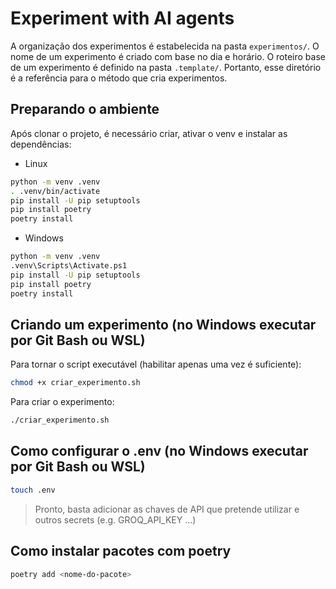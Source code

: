 # Experiment with AI agents

A organização dos experimentos é estabelecida na pasta `experimentos/`. O nome de um experimento é criado com base no dia e horário. O roteiro base de um experimento é definido na pasta `.template/`. Portanto, esse diretório é a referência para o método que cria experimentos.

## Preparando o ambiente

Após clonar o projeto, é necessário criar, ativar o venv e instalar as dependências:

- Linux
```bash
python -m venv .venv
. .venv/bin/activate
pip install -U pip setuptools
pip install poetry
poetry install
```

- Windows
```bash
python -m venv .venv
.venv\Scripts\Activate.ps1
pip install -U pip setuptools
pip install poetry
poetry install
```

## Criando um experimento (no Windows executar por Git Bash ou WSL)

Para tornar o script executável (habilitar apenas uma vez é suficiente):

```bash
chmod +x criar_experimento.sh
```

Para criar o experimento:

```bash
./criar_experimento.sh
```

## Como configurar o .env (no Windows executar por Git Bash ou WSL)

```bash
touch .env
```
> Pronto, basta adicionar as chaves de API que pretende utilizar e outros secrets (e.g. GROQ_API_KEY ...)

## Como instalar pacotes com poetry

```bash
poetry add <nome-do-pacote>
```